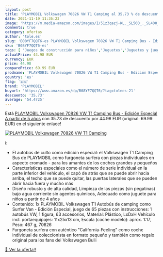 ```yaml
---
layout: post
title: 'PLAYMOBIL Volkswagen 70826 VW T1 Camping al 35.73 % de descuento'
date: 2021-11-19 11:36:23
image: 'https://m.media-amazon.com/images/I/51z3qazj-KL._SL500_._SL400_.jpg'
comments: true
category: ofertas
author: 'tole.es'
slug: 'B08YF7QQT6-es PLAYMOBIL Volkswagen 70826 VW T1 Camping Bus - Edición...'
sku: 'B08YF7QQT6-es'
tags: [ 'Juegos de construcción para niños','Juguetes','Juguetes y juegos','Sets de construcción','playmobil', ]
actualPrice: 44.98 EUR
currency: EUR
price: 44.98
comparePrice: 69.99 EUR
prodname: 'PLAYMOBIL Volkswagen 70826 VW T1 Camping Bus - Edición Especial  A partir de 5 años'
country: 'es'
flag: '🇪🇸'
brand: 'PLAYMOBIL'
buyurl: 'https://www.amazon.es/dp/B08YF7QQT6/?tag=tolees-21'
descuento: '35.73'
average: '54.4725'
---
```


Está [PLAYMOBIL Volkswagen 70826 VW T1 Camping Bus - Edición Especial  A partir de 5 años](https://www.amazon.es/dp/B08YF7QQT6/?tag=tolees-21) con 35.73 de descuento por 44.98 EUR (original: 69.99 EUR) en el siguiente enlace!

[![PLAYMOBIL Volkswagen 70826 VW T1 Camping](https://m.media-amazon.com/images/I/51z3qazj-KL._SL500_._SL400_.jpg)](https://www.amazon.es/dp/B08YF7QQT6/?tag=tolees-21)

ℹ️:

- El autobús de culto como edición especial: el Volkswagen T1 Camping Bus de PLAYMOBIL como furgoneta surfera con piezas individuales en aspecto cromado - para los amantes de los coches grandes y pequeños
- Características especiales como el número de serie individual en la parte inferior del vehículo, el capó de atrás que se puede abrir hacia arriba, el techo que se puede quitar, las puertas laterales que se pueden abrir hacia fuera y mucho más
- Diseño robusto y de alta calidad, Limpieza de las piezas (sin pegatinas) bajo agua corriente sin agentes químicos, Adecuado como juguete para niños a partir de 4 años
- Contenido: 1x PLAYMOBIL Volkswagen T1 Autobús de camping como Surfer Van - Edición Especial, juego de 65 piezas con instrucciones: 1 autobús VW, 1 figura, 63 accesorios, Material: Plástico, LxDxH Vehículo incl. portaequipajes: 11x25x13 cm, Escala (coche modelo): aprox. 1:17, Peso: 467 g, 70826
- Furgoneta surfera con auténtico "California-Feeling" como coche individual de coleccionista en formato pequeño y también como regalo original para los fans del Volkswagen Bulli

[🛒 Ver la oferta!!](https://www.amazon.es/dp/B08YF7QQT6/?tag=tolees-21)
